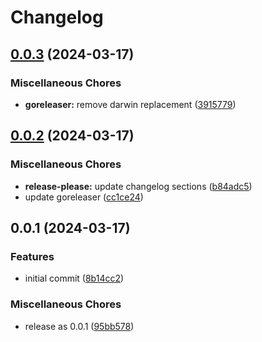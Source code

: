 # Changelog

## [0.0.3](https://github.com/postalserver/blackhole/compare/v0.0.2...v0.0.3) (2024-03-17)


### Miscellaneous Chores

* **goreleaser:** remove darwin replacement ([3915779](https://github.com/postalserver/blackhole/commit/39157793334072294ba99c742f24e56fc3f8656d))

## [0.0.2](https://github.com/postalserver/blackhole/compare/v0.0.1...v0.0.2) (2024-03-17)


### Miscellaneous Chores

* **release-please:** update changelog sections ([b84adc5](https://github.com/postalserver/blackhole/commit/b84adc5c312bcae5296d846d58c33ca84b770672))
* update goreleaser ([cc1ce24](https://github.com/postalserver/blackhole/commit/cc1ce248209a3e842149eec3253b5ee5223fbd86))

## 0.0.1 (2024-03-17)


### Features

* initial commit ([8b14cc2](https://github.com/postalserver/blackhole/commit/8b14cc255e5b509815bbc24afde996e7971c025a))


### Miscellaneous Chores

* release as 0.0.1 ([95bb578](https://github.com/postalserver/blackhole/commit/95bb578c50d1f66b2640e21ae69e05e4be2e6c54))
